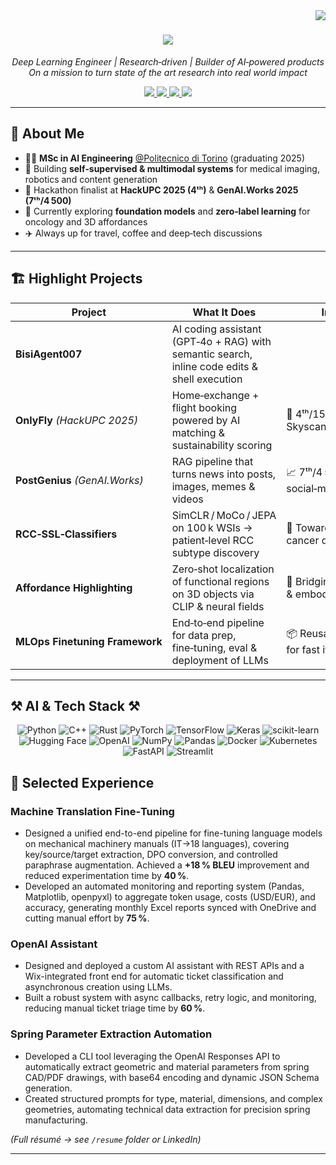 <img align="right" src="https://visitor-badge.laobi.icu/badge?page_id=Blackhand01.Blackhand01" />
<!-- =========================  HERO SECTION  ========================= -->
<h1 align="center">
    <img src="https://readme-typing-svg.herokuapp.com/?font=Righteous&size=35&center=true&vCenter=true&width=500&height=70&duration=4000&lines=Hello+There!+👋;+I'm+Stefano+Roy+Bisignano!;" />
</h1><p align="center">
  <em>Deep Learning Engineer | Research‑driven | Builder of AI‑powered products</em><br>
  <em>On a mission to turn state of the art research into real world impact</em>
</p>

<div align="center"> 
    <a href="https://github.com/Blackhand01/BisiPortfolio" target="_blank">
     <img src="https://img.shields.io/badge/Portfolio-FF5722?style=for-the-badge&logo=todoist&logoColor=white" target="_blank" /> <!-- sqlite, safari, google-chrome are other good icon options -->
  </a>
  <a href="mailto:bisiwork01@gmail.com">
    <img src="https://img.shields.io/badge/Gmail-333333?style=for-the-badge&logo=gmail&logoColor=red" />
  </a>
  <a href="https://www.linkedin.com/in/stefano-roy-bisignano-9100291b2" target="_blank">
    <img src="https://img.shields.io/badge/LinkedIn-0077B5?style=for-the-badge&logo=linkedin&logoColor=white" target="_blank" />
  </a>
<a href="https://substack.com/@bisiroy?utm_source=edit-profile-page" target="_blank">
     <img src="https://img.shields.io/badge/Substack-FF6600?style=for-the-badge&logo=substack&logoColor=white" />
  </a>
</div>

---

## 🔎 About Me
- 🧑‍🎓 **MSc in AI Engineering** [@Politecnico di Torino](https://www.polito.it) (graduating 2025)  
- 🤖 Building **self‑supervised & multimodal systems** for medical imaging, robotics and content generation  
- 🚀 Hackathon finalist at **HackUPC 2025 (4ᵗʰ)** & **GenAI.Works 2025 (7ᵗʰ/4 500)**  
- 🌱 Currently exploring **foundation models** and **zero‑label learning** for oncology and 3D affordances  
- ✈️ Always up for travel, coffee and deep‑tech discussions  

---

## 🏗️ Highlight Projects
| Project | What It Does | Impact |
|---------|--------------|--------|
| **BisiAgent007** | AI coding assistant (GPT‑4o + RAG) with semantic search, inline code edits & shell execution | 
| **OnlyFly** *(HackUPC 2025)* | Home‑exchange + flight booking powered by AI matching & sustainability scoring | 🥈 4ᵗʰ/150 teams – Skyscanner challenge |
| **PostGenius** *(GenAI.Works)* | RAG pipeline that turns news into posts, images, memes & videos | 📈 7ᵗʰ/4 500, boosts social‑media output |
| **RCC‑SSL‑Classifiers** | SimCLR / MoCo / JEPA on 100 k WSIs → patient‑level RCC subtype discovery | 🏥 Toward label‑free cancer diagnostics |
| **Affordance Highlighting** | Zero‑shot localization of functional regions on 3D objects via CLIP & neural fields | 🤖 Bridging language & embodied AI |
| **MLOps Finetuning Framework** | End‑to‑end pipeline for data prep, fine‑tuning, eval & deployment of LLMs | 📦 Reusable template for fast iterations |

---

## ⚒️ AI & Tech Stack ⚒️
<div align="center">
  <!-- Linguaggi -->
  <img alt="Python" src="https://img.shields.io/badge/Python-3776AB?style=for-the-badge&logo=python&logoColor=white" />
  <img alt="C++" src="https://img.shields.io/badge/C++-00599C?style=for-the-badge&logo=c%2B%2B&logoColor=white" />
  <img alt="Rust" src="https://img.shields.io/badge/Rust-000000?style=for-the-badge&logo=rust&logoColor=white" />

  <!-- Frameworks Deep Learning -->
  <img alt="PyTorch" src="https://img.shields.io/badge/PyTorch-EE4C2C?style=for-the-badge&logo=pytorch&logoColor=white" />
  <img alt="TensorFlow" src="https://img.shields.io/badge/TensorFlow-FF6F00?style=for-the-badge&logo=tensorflow&logoColor=white" />
  <img alt="Keras" src="https://img.shields.io/badge/Keras-D00000?style=for-the-badge&logo=keras&logoColor=white" />
  <img alt="scikit-learn" src="https://img.shields.io/badge/scikit--learn-F7931E?style=for-the-badge&logo=scikit-learn&logoColor=white" />


  <!-- LLM & NLP -->
  <img alt="Hugging Face" src="https://img.shields.io/badge/Hugging_Face-FF6E27?style=for-the-badge&logo=huggingface&logoColor=white" />
  <img alt="OpenAI" src="https://img.shields.io/badge/OpenAI-412991?style=for-the-badge&logo=openai&logoColor=white" />


  <!-- Data & MLOps -->
  <img alt="NumPy" src="https://img.shields.io/badge/NumPy-013243?style=for-the-badge&logo=numpy&logoColor=white" />
  <img alt="Pandas" src="https://img.shields.io/badge/Pandas-150458?style=for-the-badge&logo=pandas&logoColor=white" />
  <img alt="Docker" src="https://img.shields.io/badge/Docker-2496ED?style=for-the-badge&logo=docker&logoColor=white" />
  <img alt="Kubernetes" src="https://img.shields.io/badge/Kubernetes-326CE5?style=for-the-badge&logo=kubernetes&logoColor=white" />
  <img alt="FastAPI" src="https://img.shields.io/badge/FastAPI-009688?style=for-the-badge&logo=fastapi&logoColor=white" />
  <img alt="Streamlit" src="https://img.shields.io/badge/Streamlit-FF4B4B?style=for-the-badge&logo=streamlit&logoColor=white" />
</div>

## 📜 Selected Experience

### Machine Translation Fine‑Tuning

* Designed a unified end-to-end pipeline for fine-tuning language models on mechanical machinery manuals (IT→18 languages), covering key/source/target extraction, DPO conversion, and controlled paraphrase augmentation. Achieved a **+18 % BLEU** improvement and reduced experimentation time by **40 %**.
* Developed an automated monitoring and reporting system (Pandas, Matplotlib, openpyxl) to aggregate token usage, costs (USD/EUR), and accuracy, generating monthly Excel reports synced with OneDrive and cutting manual effort by **75 %**.

### OpenAI Assistant

* Designed and deployed a custom AI assistant with REST APIs and a Wix-integrated front end for automatic ticket classification and asynchronous creation using LLMs.
* Built a robust system with async callbacks, retry logic, and monitoring, reducing manual ticket triage time by **60 %**.

### Spring Parameter Extraction Automation

* Developed a CLI tool leveraging the OpenAI Responses API to automatically extract geometric and material parameters from spring CAD/PDF drawings, with base64 encoding and dynamic JSON Schema generation.
* Created structured prompts for type, material, dimensions, and complex geometries, automating technical data extraction for precision spring manufacturing.

*(Full résumé → see `/resume` folder or LinkedIn)*

---
